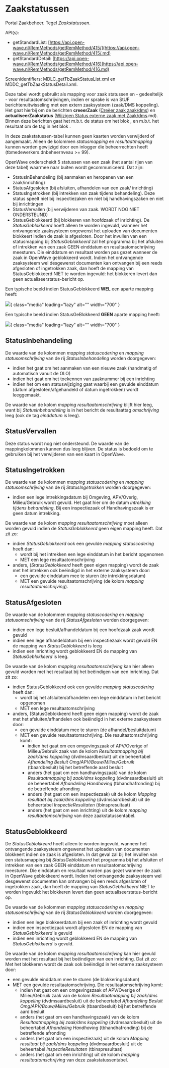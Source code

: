 # Zaakstatussen

Portal Zaakbeheer. Tegel *Zaakstatussen*.

API(s):

  - getStandardList: [https://api.open-wave.nl/RemMethods/getRemMethod/415/](https://api.open-wave.nl/RemMethods/getRemMethod/415/.md)
  - getStandardDetail: [https://api.open-wave.nl/RemMethods/getRemMethod/416](https://api.open-wave.nl/RemMethods/getRemMethod/416.md)

Screenidentifiers: MDLC_getTbZaakStatusList.xml en MDDC_getTbZaakStatusDetail.xml.

Deze tabel wordt gebruikt als mapping voor zaak statussen en - gedeeltelijk - voor resultaatomschrijvingen, indien er sprake is van StUF berichtenuitwisseling met een extern zaaksysteem (zaak/DMS koppeling). Het gaat hierbij om de berichten **creeerZaak** ([Creëer zaak zaak/dms](/probleemoplossing/programmablokken/creeer_zaak_zaak_dms)) en **actualiseerZaakstatus** ([Wijzigen Status externe zaak met Zaak/dms](/probleemoplossing/programmablokken/wijzig_status_zaak_zaak_dms).md). Binnen deze berichten gaat het m.b.t. de status om het blok *<heeft stuf:entiteittype="ZAKSTT">*, en m.b.t. het resultaat om de tag *<omschrijving>* in het blok <resultaat>.

In deze zaakstatussen-tabel kunnen geen kaarten worden verwijderd of aangemaakt. Alleen de kolommen *statusmapping* en *resultaatmapping* kunnen worden gewijzigd door een inlogger die beheerrechten heeft (tbmedewerkers.dnbeheernveau >= 99).

OpenWave onderscheidt 5 statussen van een zaak (het aantal rijen van deze tabel) waarmee naar buiten wordt gecommuniceerd. Dat zijn:

  - StatusInBehandeling (bij aanmaken en heropenen van een zaak/inrichting)
  - StatusAfgesloten (bij afsluiten, afhandelen van een zaak/ inrichting)
  - StatusIngetrokken (bij intrekken van zaak tijdens behandeling). Deze status speelt niet bij inspectiezaken en niet bij handhavingszaken en niet bij inrichtingen
  - StatusVervallen (bij verwijderen van zaak. WORDT NOG NIET ONDERSTEUND)
  - StatusGeblokkeerd (bij blokkeren van hoofdzaak of inrichting). De *StatusGeblokkeerd* hoeft alleen te worden ingevuld, wanneer het ontvangende zaaksysteem ongewenst het uploaden van documenten blokkeert indien de zaak is afgesloten. Door het invullen van een statusmapping bij *StatusGeblokkeerd* zal het programma bij het afsluiten of intrekken van een zaak GEEN einddatum en resultaatomschrijving meesturen. Die einddatum en resultaat worden pas gezet wanneer de zaak in OpenWave geblokkeerd wordt. Indien het ontvangende zaaksysteem wel desgewenst documenten kan ontvangen bij een reeds afgesloten of ingetrokken zaak, dan hoeft de mapping van StatusGeblokkeerd NIET te worden ingevuld: het blokkeren levert dan geen actualiseerstatus-bericht op.

Een typische beeld indien StatusGeblokkeerd **WEL** een aparte mapping heeft:

![](../img/applicatiebeheer/instellen_inrichten/grid_zaakstatsusmetblokkering.png){ class="media" loading="lazy" alt="" width="700" }

Een typische beeld indien StatusGeBlokkeerd **GEEN**  aparte mapping heeft:

![](../img/applicatiebeheer/instellen_inrichten/grid_zaakstatsuszonderblokkering.png){ class="media" loading="lazy" alt="" width="700" }

## StatusInbehandeling

De waarde van de kolommen *mapping statuscodering* en *mapping statusomschrijving* van de rij *StatusInbehandeling* worden doorgegeven:

  - indien het gaat om het aanmaken van een nieuwe zaak (handmatig of automatisch vanuit de OLO)
  - indien het gaat om het toekennen van zaaknummer bij een inrichting
  - indien het om een statuswijziging gaat waarbij een gevulde einddatum (datum afgesloten/afgehandeld of datum ingetrokken) wordt leeggemaakt.

De waarde van de kolom *mapping resultaatomschrijving* blijft hier leeg, want bij *StatusInbehandeling* is in het bericht de resultaattag *omschrijving* leeg (ook de tag *einddatum* is leeg).

## StatusVervallen

Deze status wordt nog niet ondersteund. De waarde van de mappingkolommen kunnen dus leeg blijven.
De status is bedoeld om te gebruiken bij het verwijderen van een kaart in OpenWave.

## StatusIngetrokken

De waarde van de kolommen *mapping statuscodering* en *mapping statusomschrijving* van de rij *StatusIngetrokken* worden doorgegeven:

  - indien een lege intrekkingsdatum bij Omgeving, APV/Overig, Milieu/Gebruik wordt gevuld. Het gaat hier om de datum *intrekking tijdens behandeling*. Bij een inspectiezaak of Handhavingszaak is er geen datum intrekking.

De waarde van de kolom *mapping resultaatomschrijving* moet alleen worden gevuld indien de *StatusGeblokkeerd* geen eigen mapping heeft. Dat zit zo:

  - indien *StatusGeblokkeerd* ook een gevulde *mapping statuscodering* heeft dan:
    - wordt bij het intrekken een lege einddatum in het bericht opgenomen
    - MET een lege resultaatomschrijving
  - anders, (*StatusGeblokkeerd* heeft geen eigen mapping) wordt de zaak met het intrekken ook beëindigd in het externe zaaksysteem door:
    - een gevulde einddatum mee te sturen (de intrekkingsdatum)
    - MET een gevulde resultaatomschrijving (de kolom *mapping resultaatomschrijving*).

## StatusAfgesloten

De waarde van de kolommen *mapping statuscodering* en *mapping statusomschrijving* van de rij *StatusAfgesloten* worden doorgegeven:

  - indien een lege besluit/afhandeldatum bij een hoofdzaak zaak wordt gevuld
  - indien een lege afhandeldatum bij een inspectiezaak wordt gevuld EN de mapping van *StatusGeblokkeerd* is leeg
  - indien een inrichting wordt geblokkeerd EN de mapping van *StatusGeblokkeerd* is leeg.

De waarde van de kolom *mapping resultaatomschrijving* kan hier alleen gevuld worden met het resultaat bij het beëindigen van een inrichting. Dat zit zo:

  - indien StatusGeblokkeerd ook een gevulde *mapping statuscodering* heeft dan:
    - wordt bij het afsluiten/afhandelen  een lege einddatum in het bericht opgenomen
    - MET een lege resultaatomschrijving
  - anders, (StatusGeblokkeerd heeft geen eigen mapping) wordt de zaak met het afsluiten/afhandelen ook beëindigd in het externe zaaksysteem door:
    - een gevulde einddatum mee te sturen (de afhandel/besluitdatum)
    - MET een gevulde resultaatomschrijving. Die resultaatomschrijving komt:
      - indien het gaat om een omgevingszaak of APV/Overige of Milieu/Gebruik zaak van de kolom *Resultaatmapping bij zaak/dms koppeling* (dvdmsaardbesluit) uit de beheertabel *Afhandeling Besluit Omg/APV/Bouw/Milieu/Gebruik* (tbaardbesluit) bij het betreffende aard besluit
      - anders (het gaat om een handhavingszaak) van de kolom *Resultaatmapping bij zaak/dms koppeling* (dvdmsaardbesluit) uit de beheertabel *Afhandeling Handhaving* (tbhandhafronding) bij de betreffende afronding
      - anders (het gaat om een inspectiezaak) uit de kolom *Mapping resultaat bij zaak/dms koppeling* (dvdmsaardbesluit) uit de beheertabel *InspectieResultaten* (tbinspresultaat)
      - anders (het gaat om een inrichting) uit de kolom *mapping resultaatomschrijving* van deze zaakstatussentabel.

## StatusGeblokkeerd

De *StatusGeblokkeerd* hoeft alleen te worden ingevuld, wanneer het ontvangende zaaksysteem ongewenst het uploaden van documenten blokkeert indien de zaak is afgesloten. In dat geval zal bij het invullen van een statusmapping bij *StatusGeblokkeerd* het programma bij het afsluiten of intrekken van een zaak GEEN einddatum en resultaatomschrijving meesturen. Die einddatum en resultaat worden pas gezet wanneer de zaak in OpenWave geblokkeerd wordt.
Indien het ontvangende zaaksysteem wel desgewenst documenten kan ontvangen bij een reeds afgesloten of ingetrokken zaak, dan hoeft de mapping van *StatusGeblokkeerd* NIET te worden ingevuld: het blokkeren levert dan geen actualiseerstatus-bericht op.

De waarde van de kolommen *mapping statuscodering* en *mapping statusomschrijving* van de rij *StatusGeblokkeerd* worden doorgegeven:

  - indien een lege blokkeerdatum bij een zaak of inrichting wordt gevuld
  - indien een inspectiezaak wordt afgesloten EN de mapping van *StatusGeblokkeerd* is gevuld
  - indien een inrichting wordt geblokkeerd EN de mapping van *StatusGeblokkeerd* is gevuld.

De waarde van de kolom *mapping resultaatomschrijving* kan hier gevuld worden met het resultaat bij het beëindigen van een inrichting. Dat zit zo:
Met het blokkeren wordt de zaak ook beëindigd in het externe zaaksysteem door:

  - een gevulde einddatum mee te sturen (de blokkeringsdatum)
  - MET een gevulde resultaatomschrijving. Die resultaatomschrijving komt:
    - indien het gaat om een omgevingszaak of APV/Overige of Milieu/Gebruik zaak van de kolom *Resultaatmapping bij zaak/dms koppeling* (dvdmsaardbesluit) uit de beheertabel *Afhandeling Besluit Omg/APV/Bouw/Milieu/Gebruik* (tbaardbesluit) bij het betreffende aard besluit
    - anders (het gaat om een handhavingszaak) van de kolom *Resultaatmapping bij zaak/dms koppeling* (dvdmsaardbesluit) uit de beheertabel *Afhandeling Handhaving* (tbhandhafronding) bij de betreffende afronding
    - anders (het gaat om een inspectiezaak) uit de kolom *Mapping resultaat bij zaak/dms koppeling* (dvdmsaardbesluit) uit de beheertabel *InspectieResultaten* (tbinspresultaat)
    - anders (het gaat om een inrichting) uit de kolom *mapping resultaatomschrijving* van deze zaakstatussentabel.

